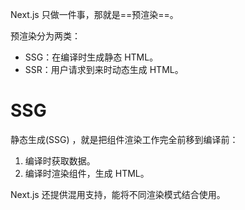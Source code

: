 Next.js 只做一件事，那就是==预渲染==。

预渲染分为两类：

- SSG：在编译时生成静态 HTML。
- SSR：用户请求到来时动态生成 HTML。



# SSG

静态生成(SSG) ，就是把组件渲染工作完全前移到编译前：

1. 编译时获取数据。
2. 编译时渲染组件，生成 HTML。

Next.js 还提供混用支持，能将不同渲染模式结合使用。